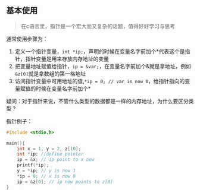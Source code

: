 ## 基本使用
> 在c语言里，指针是一个宏大而又复杂的话题，值得好好学习与思考

通常使用步骤为： 
1. 定义一个指针变量，`int *ip;`，声明的时候在变量名字前加个*代表这个是指针，指针变量是用来存放内存地址的变量
2. 把变量地址赋值给指针，`ip = &var;`，在变量名字前加个&就是拿地址，例如`&z[0]`就是拿数组的第一格地址
3. 访问指针变量中可用地址的值,`*ip = 0; // var is now 0`，给指针指向的变量赋值的时候在变量名字前加个*

疑问：对于指针来说，不管什么类型的数据都是一样的内存地址，为什么要区分类型？

指针例子：
```c
#include <stdio.h>

main(){
    int x = 1, y = 2, z[10];
    int *ip; //define pointer
    ip = &x; // ip point to x now
    printf(*ip);
    y = *ip; // y is now 1
    *ip = 0; // x is now 0
    ip = &z[0]; // ip now points to z[0]
}
```

